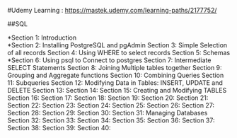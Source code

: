 #Udemy Learning : https://mastek.udemy.com/learning-paths/2177752/

##SQL

*Section 1: Introduction    
*Section 2: Installing PostgreSQL and pgAdmin
Section 3: Simple Selection of all records
Section 4: Using WHERE to select records
Section 5: Schemas
*Section 6: Using psql to Connect to postgres
Section 7: Intermediate SELECT Statements
Section 8: Joining Multiple tables together
Section 9: Grouping and Aggregate functions
Section 10: Combining Queries
Section 11: Subqueries
Section 12: Modifying Data in Tables: INSERT, UPDATE and DELETE
Section 13: 
Section 14:
Section 15: Creating and Modifying TABLES
Section 16:
Section 17:
Section 18:
Section 19:
Section 20:
Section 21:
Section 22:
Section 23:
Section 24:
Section 25:
Section 26:
Section 27:
Section 28:
Section 29:
Section 30:
Section 31: Managing Databases
Section 32:
Section 33:
Section 34:
Section 35:
Section 36:
Section 37:
Section 38:
Section 39:
Section 40:
